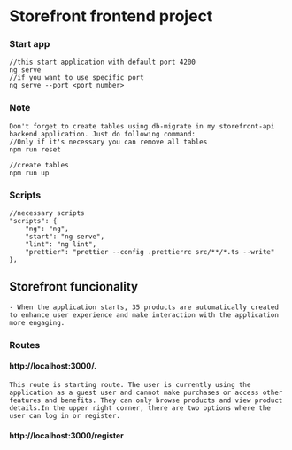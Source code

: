 # Storefront frontend project

### Start app

    //this start application with default port 4200
    ng serve
    //if you want to use specific port
    ng serve --port <port_number>

### Note

    Don't forget to create tables using db-migrate in my storefront-api backend application. Just do following command:
    //Only if it's necessary you can remove all tables
    npm run reset

    //create tables
    npm run up



### Scripts

    //necessary scripts
    "scripts": {
        "ng": "ng",
        "start": "ng serve",
        "lint": "ng lint",
        "prettier": "prettier --config .prettierrc src/**/*.ts --write"
    },


## Storefront funcionality

    - When the application starts, 35 products are automatically created to enhance user experience and make interaction with the application more engaging.

### Routes
    
#### http://localhost:3000/.
    
    This route is starting route. The user is currently using the application as a guest user and cannot make purchases or access other features and benefits. They can only browse products and view product details.In the upper right corner, there are two options where the user can log in or register.



#### http://localhost:3000/register

















